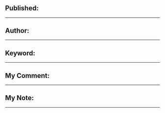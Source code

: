 # 

## Published:

---



## Author:

---



## Keyword:

---



## My Comment:

---



## My Note:

---
